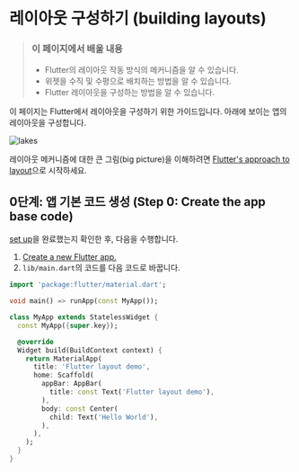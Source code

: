 # 레이아웃 구성하기 (building layouts)

> ### 이 페이지에서 배울 내용
> - Flutter의 레이아웃 작동 방식의 메커니즘을 알 수 있습니다.
> - 위젯을 수직 및 수평으로 배치하는 방법을 알 수 있습니다.
> - Flutter 레이아웃을 구성하는 방법을 알 수 있습니다.

이 페이지는 Flutter에서 레이아웃을 구성하기 위한 가이드입니다. 아래에 보이는 앱의 레이아웃을 구성합니다.

![lakes](https://docs.flutter.dev/assets/images/docs/ui/layout/lakes.jpg)

레이아웃 메커니즘에 대한 큰 그림(big picture)을 이해하려면 [Flutter's approach to layout](https://docs.flutter.dev/ui/layout)으로 시작하세요.

## 0단계: 앱 기본 코드 생성 (Step 0: Create the app base code)
[set up]()을 완료했는지 확인한 후, 다음을 수행합니다.

1. [Create a new Flutter app.]()
2. `lib/main.dart`의 코드를 다음 코드로 바꿉니다.

```dart
import 'package:flutter/material.dart';

void main() => runApp(const MyApp());

class MyApp extends StatelessWidget {
  const MyApp({super.key});

  @override
  Widget build(BuildContext context) {
    return MaterialApp(
      title: 'Flutter layout demo',
      home: Scaffold(
        appBar: AppBar(
          title: const Text('Flutter layout demo'),
        ),
        body: const Center(
          child: Text('Hello World'),
        ),
      ),
    );
  }
}
```
